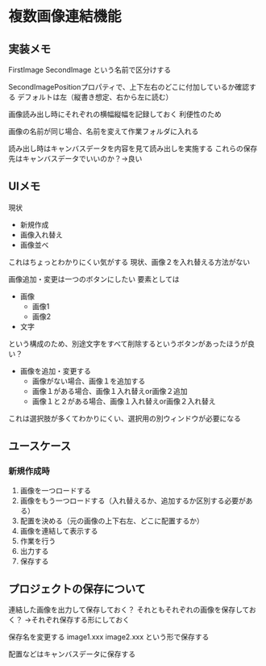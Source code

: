 ﻿# 複数画像連結機能

## 実装メモ
FirstImage
SecondImage
という名前で区分けする

SecondImagePositionプロパティで、上下左右のどこに付加しているか確認する
デフォルトは左（縦書き想定、右から左に読む）

画像読み出し時にそれぞれの横幅縦幅を記録しておく
利便性のため

画像の名前が同じ場合、名前を変えて作業フォルダに入れる

読み出し時はキャンバスデータを内容を見て読み出しを実施する
これらの保存先はキャンバスデータでいいのか？→良い

## UIメモ
現状
- 新規作成
- 画像入れ替え
- 画像並べ

これはちょっとわかりにくい気がする
現状、画像２を入れ替える方法がない

画像追加・変更は一つのボタンにしたい
要素としては
- 画像
	- 画像1
	- 画像2
- 文字

という構成のため、別途文字をすべて削除するというボタンがあったほうが良い？
- 画像を追加・変更する
	- 画像がない場合、画像１を追加する
	- 画像１がある場合、画像１入れ替えor画像２追加
	- 画像１と２がある場合、画像１入れ替えor画像２入れ替え

これは選択肢が多くてわかりにくい、選択用の別ウィンドウが必要になる


## ユースケース
### 新規作成時
1. 画像を一つロードする
1. 画像をもう一つロードする（入れ替えるか、追加するか区別する必要がある）
1. 配置を決める（元の画像の上下右左、どこに配置するか）
1. 画像を連結して表示する
1. 作業を行う
1. 出力する
1. 保存する

## プロジェクトの保存について
連結した画像を出力して保存しておく？
それともそれぞれの画像を保存しておく？
→それぞれ保存する形にしておく

保存名を変更する
image1.xxx
image2.xxx
という形で保存する

配置などはキャンバスデータに保存する

## 

